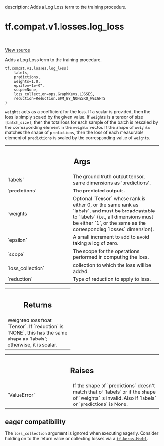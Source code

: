 description: Adds a Log Loss term to the training procedure.

<div itemscope itemtype="http://developers.google.com/ReferenceObject">
<meta itemprop="name" content="tf.compat.v1.losses.log_loss" />
<meta itemprop="path" content="Stable" />
</div>

# tf.compat.v1.losses.log_loss

<!-- Insert buttons and diff -->

<table class="tfo-notebook-buttons tfo-api nocontent" align="left">

</table>

<a target="_blank" class="external" href="/code/stable/tensorflow/python/ops/losses/losses_impl.py">View source</a>



Adds a Log Loss term to the training procedure.


<pre class="devsite-click-to-copy prettyprint lang-py tfo-signature-link">
<code>tf.compat.v1.losses.log_loss(
    labels,
    predictions,
    weights=1.0,
    epsilon=1e-07,
    scope=None,
    loss_collection=ops.GraphKeys.LOSSES,
    reduction=Reduction.SUM_BY_NONZERO_WEIGHTS
)
</code></pre>



<!-- Placeholder for "Used in" -->

`weights` acts as a coefficient for the loss. If a scalar is provided, then
the loss is simply scaled by the given value. If `weights` is a tensor of size
`[batch_size]`, then the total loss for each sample of the batch is rescaled
by the corresponding element in the `weights` vector. If the shape of
`weights` matches the shape of `predictions`, then the loss of each
measurable element of `predictions` is scaled by the corresponding value of
`weights`.

<!-- Tabular view -->
 <table class="responsive fixed orange">
<colgroup><col width="214px"><col></colgroup>
<tr><th colspan="2"><h2 class="add-link">Args</h2></th></tr>

<tr>
<td>
`labels`<a id="labels"></a>
</td>
<td>
The ground truth output tensor, same dimensions as 'predictions'.
</td>
</tr><tr>
<td>
`predictions`<a id="predictions"></a>
</td>
<td>
The predicted outputs.
</td>
</tr><tr>
<td>
`weights`<a id="weights"></a>
</td>
<td>
Optional `Tensor` whose rank is either 0, or the same rank as
`labels`, and must be broadcastable to `labels` (i.e., all dimensions must
be either `1`, or the same as the corresponding `losses` dimension).
</td>
</tr><tr>
<td>
`epsilon`<a id="epsilon"></a>
</td>
<td>
A small increment to add to avoid taking a log of zero.
</td>
</tr><tr>
<td>
`scope`<a id="scope"></a>
</td>
<td>
The scope for the operations performed in computing the loss.
</td>
</tr><tr>
<td>
`loss_collection`<a id="loss_collection"></a>
</td>
<td>
collection to which the loss will be added.
</td>
</tr><tr>
<td>
`reduction`<a id="reduction"></a>
</td>
<td>
Type of reduction to apply to loss.
</td>
</tr>
</table>



<!-- Tabular view -->
 <table class="responsive fixed orange">
<colgroup><col width="214px"><col></colgroup>
<tr><th colspan="2"><h2 class="add-link">Returns</h2></th></tr>
<tr class="alt">
<td colspan="2">
Weighted loss float `Tensor`. If `reduction` is `NONE`, this has the same
shape as `labels`; otherwise, it is scalar.
</td>
</tr>

</table>



<!-- Tabular view -->
 <table class="responsive fixed orange">
<colgroup><col width="214px"><col></colgroup>
<tr><th colspan="2"><h2 class="add-link">Raises</h2></th></tr>

<tr>
<td>
`ValueError`<a id="ValueError"></a>
</td>
<td>
If the shape of `predictions` doesn't match that of `labels` or
if the shape of `weights` is invalid.  Also if `labels` or `predictions`
is None.
</td>
</tr>
</table>




 <section><devsite-expandable expanded>
 <h2 class="showalways">eager compatibility</h2>

The `loss_collection` argument is ignored when executing eagerly. Consider
holding on to the return value or collecting losses via a <a href="../../../../tf/keras/Model.md"><code>tf.keras.Model</code></a>.

 </devsite-expandable></section>

